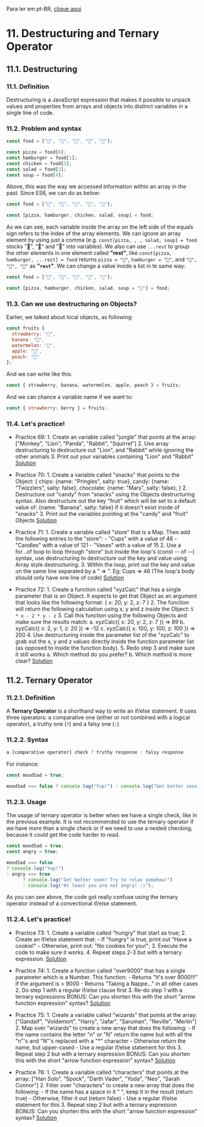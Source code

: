 Para ler em pt-BR, [clique aqui](/pt-br/js/textos/11-desestruturacaoETernario.md)

# 11. Destructuring and Ternary Operator

## 11.1. Destructuring

### 11.1. Definition

Destructuring is a JavaScript expression that makes it possible to unpack values and properties from arrays and objects into distinct variables in a single line of code.

### 11.2. Problem and syntax

```javascript
const food = ["🍕", "🍔", "🍗", "🥗", "🍵"];

const pizza = food[0];
const hamburger = food[1];
const chicken = food[2];
const salad = food[3];
const soup = food[4];
```

Above, this was the way we accessed information within an array in the past. Since ES6, we can do as below:

```javascript
const food = ["🍕", "🍔", "🍗", "🥗", "🍵"];

const [pizza, hamburger, chicken, salad, soup] = food;
```

As we can see, each variable inside the array on the left side of the equals sign refers to the index of the array elements. We can ignore an array element by using just a comma (e.g. `const[pizza, , , salad, soup] = food` stocks "🍕", "🥗" and "🍵" into variables). We also can use `...rest` to group the other elements in one element called **"rest"**, like `const[pizza, hamburger, ...rest] = food` returns `pizza = "🍕"`, `hamburger = "🍔"`, and `"🍗", "🥗", "🍵"` as **"`rest`"**.
We can change a value inside a list in te same way:

```javascript
const food = ["🍕", "🍔", "🍗", "🥗", "🍵"];

const [pizza, hamburger, chicken, salad, soup = "🥕"] = food;
```

### 11.3. Can we use destructuring on Objects?

Earlier, we talked about local objects, as following:

```javascript
const fruits {
  strawberry: "🍓",
  banana: "🍌",
  watermelon: "🍉",
  apple: "🍎",
  peach: "🍑"
};
```

And we can write like this:

```javascript
const { strawberry, banana, watermelon, apple, peach } = fruits;
```

And we can chance a variable name if we want to:

```javascript
const { strawberry: berry } = fruits;
```

### 11.4. **Let's practice!**

- Practice 69:
      1. Create an variable called "jungle" that points at the array: ["Monkey", "Lion", "Panda", "Rabbit", "Squirrel"]
      2. Use array destructuring to destructure out "Lion", and "Rabbit" while ignoring the other animals
      3. Print out your variables containing "Lion" and "Rabbit"
      [Solution](/en/js/practicing/p69.js)

- Practice 70:
      1. Create a variable called "snacks" that points to the Object:
        {
            chips: {name: "Pringles", salty: true},
            candy: {name: "Twizzlers", salty: false},
            chocolate: {name: "Mars", salty: false},
        }
      2. Destructure out "candy" from "snacks" using the Objects destructuring syntax. Also destructure out the key "fruit" which will be set to a default value of: {name: "Banana", salty: false} if it doesn't exist inside of "snacks"
      3. Print out the variables pointing at the "candy" and "fruit" Objects
      [Solution](/en/js/practicing/p70.js)

- Practice 71:
      1. Create a variable called "store" that is a Map. Then add the following entries to the "store":
          - "Cups" with a value of 46
          - "Candles" with a value of 121
          - "Vases" with a value of 15
      2. Use a for...of loop to loop through "store" but inside the loop's (const -- of --) syntax, use destructuring to destructure out the key and value using Array style destructuring.
      3. Within the loop, print out the key and value on the same line separated by a " => ". Eg: Cups => 46
      (The loop's body should only have one line of code)
      [Solution](/en/js/practicing/p71.js)

- Practice 72:
      1. Create a function called "xyzCalc" that has a single parameter that is an Object. It expects to get that Object
      as an argument that looks like the following format: { x: 20, y: 2, z: 7 }
      2. The function will return the following calculation using x, y and z inside the Object: `5 * x - 2 * y - z`
      3. Call this function using the following Objects and make sure the results match:
        a. xyzCalc({ x: 20, y: 2, z: 7 }) => 89
        b. xyzCalc({ x: 2, y: 1, z: 20 }) => -12
        c. xyzCalc({ x: 100, y: 100, z: 100 }) => 200
      4. Use destructuring inside the parameter list of the "xyzCalc" to grab out the x, y and z values directly inside the function parameter list (as opposed to inside the function body).
      5. Redo step 3 and make sure it still works
          a. Which method do you prefer?
          b. Which method is more clear?
      [Solution](/en/js/practicing/p72.js)

## 11.2. Ternary Operator

### 11.2.1. Definition

A **Ternary Operator** is a shorthand way to write an if/else statement. It uses three operators: a comparative one (either or not combined with a logical operator), a truthy one (`?`) and a falsy one (`:`).

### 11.2.2. Syntax

```javascript
a [comparative operator] check ? truthy response : falsy response
```

For instance:

```javascript
const moodSad = true;

moodSad === false ? console.log("Yup!") : console.log("Get better soon! :(");
```

### 11.2.3. Usage

The usage of ternary operator is better when we have a single check, like in the previous example. It is not recommended to use the ternary operator if we have more than a single check or if we need to use a nested checking, because it could get the code harder to read.

```javascript
const moodSad = true;
const angry = true;

moodSad === false
? console.log("Yup!")
: angry === true
      ? console.log("Get better soon! Try to relax somehow!")
      : console.log("At least you are not angry! :)");
```

As you can see above, the code got really confuse using the ternary operator instead of a convectional if/else statement.

### 11.2.4. **Let's practice!**

- Practice 73:
      1. Create a variable called "hungry" that start as true;
      2. Create an if/else statement that:
      - If "hungry" is true, print out "Have a cookie!"
      - Otherwise, print out: "No cookies for you!";
      3. Execute the code to make sure it works.
      4. Repeat steps 2-3 but with a ternary expression.
      [Solution](/en/js/practicing/p73.js)

- Practice 74:
      1. Create a function called "over9000" that has a single parameter which is a Number. This function:
      - Returns "It's over 9000!!!" if the argument is > 9000
      - Returns "Taking a Nappe..." in all other cases
      2. Do step 1 with a regular if/else clause first 
      3. Re-do step 1 with a ternary expressions
      BONUS: Can you shorten this with the short "arrow function expression" syntax?
      [Solution](/en/js/practicing/p74.js)

- Practice 75:
      1. Create a variable called "wizards" that points at the array: ["Gandalf", "Voldemort", "Harry", "Jafar", "Saruman", "Neville", "Merlin"]
      2. Map over "wizards" to create a new array that does the following:
      - If the name contains the letter "n" or "N" return the name but with all the "n"'s  and "N"'s replaced with a "*" character
      - Otherwise return the name, but upper-cased
      - Use a regular if/else statement for this
      3. Repeat step 2 but with a ternary expression
      BONUS: Can you shorten this with the short "arrow function expression" syntax?
            [Solution](/en/js/practicing/p75.js)

- Practice 76:
      1. Create a variable called "characters" that points at the array: ["Han Solo", "Spock", "Darth Vader", "Yoda", "Neo", "Sarah Connor"]
      2. Filter over "characters" to create a new array that does the following:
      - If the name has a space in it " ", keep it in the result (return true)
      - Otherwise, filter it out (return false)
      - Use a regular if/else statement for this
      3. Repeat step 2 but with a ternary expression
      BONUS: Can you shorten this with the short "arrow function expression" syntax?
            [Solution](/en/js/practicing/p76.js)
